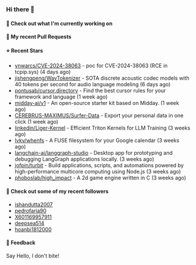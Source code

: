 ### Hi there 👋

#### 👷 Check out what I'm currently working on

#### 🔨 My recent Pull Requests


#### ⭐ Recent Stars

- [ynwarcs/CVE-2024-38063](https://github.com/ynwarcs/CVE-2024-38063) - poc for CVE-2024-38063 (RCE in tcpip.sys) (4 days ago)
- [jishengpeng/WavTokenizer](https://github.com/jishengpeng/WavTokenizer) - SOTA discrete acoustic codec models with 40 tokens per second for audio language modeling  (6 days ago)
- [pontusab/cursor.directory](https://github.com/pontusab/cursor.directory) - Find the best cursor rules for your framework and language (1 week ago)
- [midday-ai/v1](https://github.com/midday-ai/v1) - An open-source starter kit based on Midday. (1 week ago)
- [CEREBRUS-MAXIMUS/Surfer-Data](https://github.com/CEREBRUS-MAXIMUS/Surfer-Data) - Export your personal data in one click (1 week ago)
- [linkedin/Liger-Kernel](https://github.com/linkedin/Liger-Kernel) - Efficient Triton Kernels for LLM Training (3 weeks ago)
- [lvkv/whenfs](https://github.com/lvkv/whenfs) - A FUSE filesystem for your Google calendar (3 weeks ago)
- [langchain-ai/langgraph-studio](https://github.com/langchain-ai/langgraph-studio) - Desktop app for prototyping and debugging LangGraph applications locally. (3 weeks ago)
- [jofpin/turbit](https://github.com/jofpin/turbit) - Build applications, scripts, and automations powered by high-performance multicore computing using Node.js (3 weeks ago)
- [phoboslab/high_impact](https://github.com/phoboslab/high_impact) - A 2d game engine written in C (3 weeks ago)

#### 👯 Check out some of my recent followers

- [ishandutta2007](https://github.com/ishandutta2007)
- [pedrofaria90](https://github.com/pedrofaria90)
- [X601169957911](https://github.com/X601169957911)
- [deepsea514](https://github.com/deepsea514)
- [hoanbi1812000](https://github.com/hoanbi1812000)

#### 💬 Feedback

Say Hello, I don't bite!